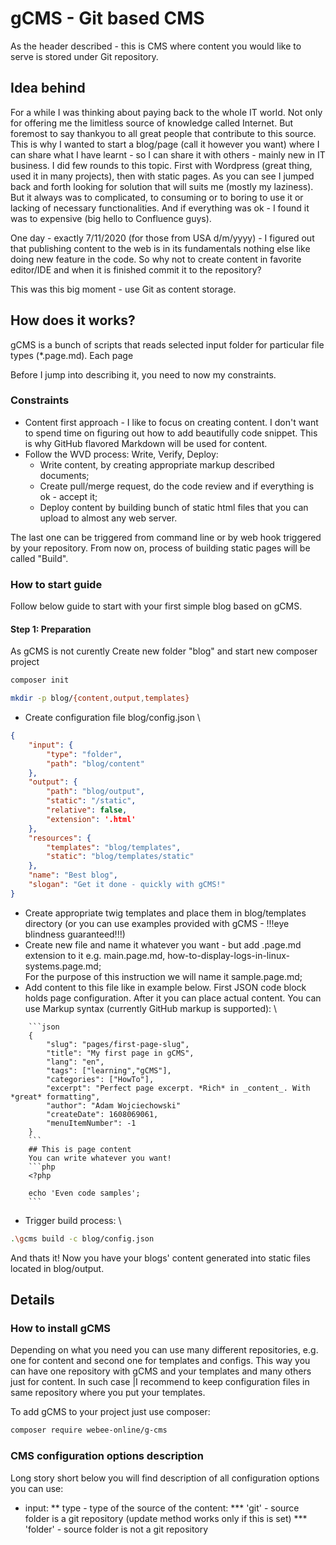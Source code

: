 # gCMS - Git based CMS
As the header described - this is CMS where content you would like to serve is stored under Git repository.

## Idea behind
For a while I was thinking about paying back to the whole IT world. Not only for offering me the limitless source of knowledge called Internet. But foremost to say thankyou to all great people that contribute to this source. This is why I wanted to start a blog/page (call it however you want) where I can share what I have learnt - so I can share it with others - mainly new in IT business.
I did few rounds to this topic. First with Wordpress (great thing, used it in many projects), then with static pages. As you can see I jumped back and forth looking for solution that will suits me (mostly my laziness). But it always was to complicated, to consuming or to boring to use it or lacking of necessary functionalities. And if everything was ok - I found it was to expensive (big hello to Confluence guys).

One day - exactly 7/11/2020 (for those from USA d/m/yyyy) - I figured out that publishing content to the web is in its fundamentals nothing else like doing new feature in the code. So why not to create content in favorite editor/IDE and when it is finished commit it to the repository?

This was this big moment - use Git as content storage.

## How does it works?
gCMS is a bunch of scripts that reads selected input folder for particular file types (*.page.md). Each page

Before I jump into describing it, you need to now my constraints.

### Constraints
* Content first approach - I like to focus on creating content. I don't want to spend time on figuring out how to add beautifully code snippet. This is why GitHub flavored Markdown will be used for content.
* Follow the WVD process: Write, Verify, Deploy:
    * Write content, by creating appropriate markup described documents;
    * Create pull/merge request, do the code review and if everything is ok - accept it;
    * Deploy content by building bunch of static html files that you can upload to almost any web server.

The last one can be triggered from command line or by web hook triggered by your repository. From now on, process of building static pages will be called "Build".

### How to start guide
Follow below guide to start with your first simple blog based on gCMS.

#### Step 1: Preparation
As gCMS is not curently
Create new folder "blog" and start new composer project
```bash
composer init
```
```bash
mkdir -p blog/{content,output,templates}
```
* Create configuration file blog/config.json \
```json
{
    "input": {
        "type": "folder",
        "path": "blog/content"
    },
    "output": {
        "path": "blog/output",
        "static": "/static",
        "relative": false,
        "extension": '.html'
    },
    "resources": {
        "templates": "blog/templates",
        "static": "blog/templates/static"
    },
    "name": "Best blog",
    "slogan": "Get it done - quickly with gCMS!"
}
```
* Create appropriate twig templates and place them in blog/templates directory (or you can use examples provided with gCMS - !!!eye blindness guaranteed!!!)
* Create new file and name it whatever you want - but add .page.md extension to it e.g. main.page.md, how-to-display-logs-in-linux-systems.page.md; \
For the purpose of this instruction we will name it sample.page.md;
* Add content to this file like in example below. First JSON code block holds page configuration. After it you can place actual content. You can use Markup syntax (currently GitHub markup is supported): \
```
    ```json
    {
        "slug": "pages/first-page-slug",
        "title": "My first page in gCMS",
        "lang": "en",
        "tags": ["learning","gCMS"],
        "categories": ["HowTo"],
        "excerpt": "Perfect page excerpt. *Rich* in _content_. With *great* formatting",
        "author": "Adam Wojciechowski"
        "createDate": 1608069061,
        "menuItemNumber": -1
    }
    ```
    ## This is page content
    You can write whatever you want!
    ```php
    <?php

    echo 'Even code samples';
    ```
```
* Trigger build process: \
```bash
.\gcms build -c blog/config.json
```

And thats it! Now you have your blogs' content generated into static files located in blog/output.

## Details
### How to install gCMS
Depending on what you need you can use many different repositories, e.g. one for content and second one for templates and configs. This way you can have one repository with gCMS and your templates and many others just for content. In such case |I recommend to keep configuration files in same repository where you put your templates.

To add gCMS to your project just use composer:
```bash
composer require webee-online/g-cms
```

### CMS configuration options description
Long story short below you will find description of all configuration options you can use:
* input:
** type - type of the source of the content:
*** 'git' - source folder is a git repository (update method works only if this is set)
*** 'folder' - source folder is not a git repository
